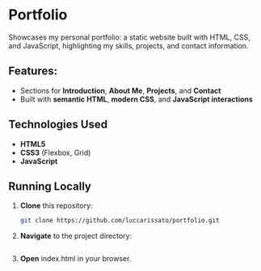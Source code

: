 # Portfolio

Showcases my personal portfolio: a static website built with HTML, CSS, and JavaScript, highlighting my skills, projects, and contact information.


## Features:

- Sections for **Introduction**, **About Me**, **Projects**, and **Contact**
- Built with **semantic HTML**, **modern CSS**, and **JavaScript interactions**


## Technologies Used

- **HTML5**
- **CSS3** (Flexbox, Grid)
- **JavaScript**


## Running Locally

1. **Clone** this repository:
   ```bash
   git clone https://github.com/luccarissato/portfolio.git
   
2. **Navigate** to the project directory:
   ```cd portfolio

4. **Open** index.html in your browser.
